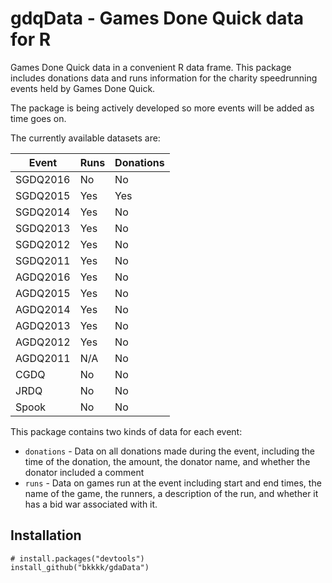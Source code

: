 # gdqData - Games Done Quick data for R

Games Done Quick data in a convenient R data frame. This package includes donations data and runs information for the charity speedrunning events held by Games Done Quick.

The package is being actively developed so more events will be added as time goes on.

The currently available datasets are:

| Event | Runs | Donations |
|---|---|---|
| SGDQ2016 | No | No |
| SGDQ2015 | Yes | Yes |
| SGDQ2014 | Yes | No |
| SGDQ2013 | Yes | No |
| SGDQ2012 | Yes | No |
| SGDQ2011 | Yes | No |
| AGDQ2016 | Yes | No |
| AGDQ2015 | Yes | No |
| AGDQ2014 | Yes | No |
| AGDQ2013 | Yes | No |
| AGDQ2012 | Yes | No |
| AGDQ2011 | N/A | No |
| CGDQ | No | No |
| JRDQ | No | No |
| Spook | No | No |

This package contains two kinds of data for each event:

* `donations` - Data on all donations made during the event, including the time of the donation, the amount, the donator name, and whether the donator included a comment
* `runs` - Data on games run at the event including start and end times, the name of the game, the runners, a description of the run, and whether it has a bid war associated with it.

## Installation

```
# install.packages("devtools")
install_github("bkkkk/gdaData")
```
